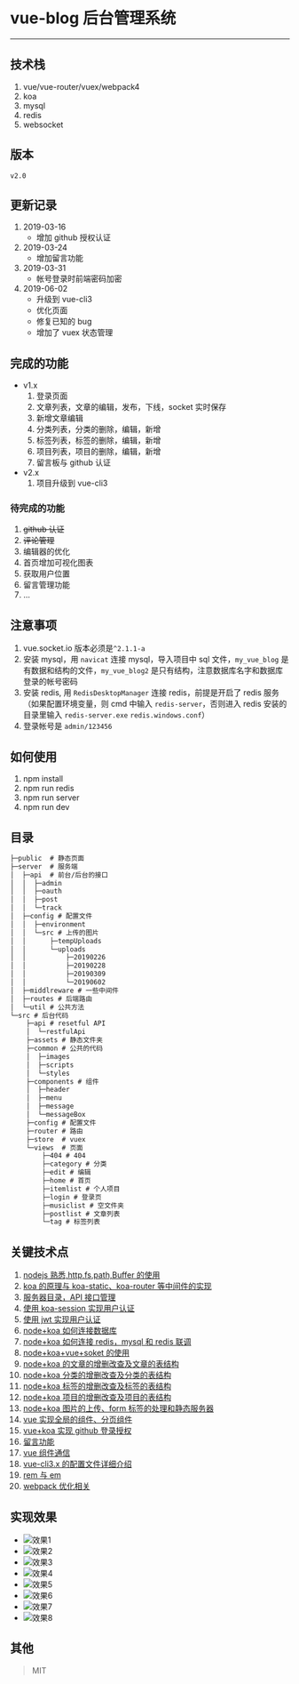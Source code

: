 # vue-blog 后台管理系统

---

## 技术栈

1. vue/vue-router/vuex/webpack4
2. koa
3. mysql
4. redis
5. websocket

## 版本

`v2.0`

## 更新记录

1. 2019-03-16
   - 增加 github 授权认证
2. 2019-03-24
   - 增加留言功能
3. 2019-03-31
   - 帐号登录时前端密码加密
4. 2019-06-02
   - 升级到 vue-cli3
   - 优化页面
   - 修复已知的 bug
   - 增加了 vuex 状态管理

## 完成的功能

- v1.x
  1. 登录页面
  2. 文章列表，文章的编辑，发布，下线，socket 实时保存
  3. 新增文章编辑
  4. 分类列表，分类的删除，编辑，新增
  5. 标签列表，标签的删除，编辑，新增
  6. 项目列表，项目的删除，编辑，新增
  7. 留言板与 github 认证
- v2.x
  1. 项目升级到 vue-cli3

### 待完成的功能

1. ~~github 认证~~
2. ~~评论管理~~
3. 编辑器的优化
4. 首页增加可视化图表
5. 获取用户位置
6. 留言管理功能
7. ...

## 注意事项

1. vue.socket.io 版本必须是`^2.1.1-a`
2. 安装 mysql，用 `navicat` 连接 mysql，导入项目中 sql 文件，`my_vue_blog` 是有数据和结构的文件，`my_vue_blog2` 是只有结构，注意数据库名字和数据库登录的帐号密码
3. 安装 redis, 用 `RedisDesktopManager` 连接 redis，前提是开启了 redis 服务（如果配置环境变量，则 cmd 中输入 `redis-server`，否则进入 redis 安装的目录里输入 `redis-server.exe` `redis.windows.conf`）
4. 登录帐号是 `admin/123456`

## 如何使用

1. npm install
2. npm run redis
3. npm run server
4. npm run dev

## 目录

```txt
├─public  # 静态页面
├─server  # 服务端
│  ├─api  # 前台/后台的接口
│  │  ├─admin
│  │  ├─oauth
│  │  ├─post
│  │  └─track
│  ├─config # 配置文件
│  │  ├─environment
│  │  └─src # 上传的图片
│  │      ├─tempUploads
│  │      └─uploads
│  │          ├─20190226
│  │          ├─20190228
│  │          ├─20190309
│  │          └─20190602
│  ├─middlreware # 一些中间件
│  ├─routes # 后端路由
│  └─util # 公共方法
└─src # 后台代码
    ├─api # resetful API
    │  └─restfulApi
    ├─assets # 静态文件夹
    ├─common # 公共的代码
    │  ├─images
    │  ├─scripts
    │  └─styles
    ├─components # 组件
    │  ├─header
    │  ├─menu
    │  ├─message
    │  └─messageBox
    ├─config # 配置文件
    ├─router # 路由
    ├─store  # vuex
    └─views  # 页面
        ├─404 # 404
        ├─category # 分类
        ├─edit # 编辑
        ├─home # 首页
        ├─itemlist # 个人项目
        ├─login # 登录页
        ├─musiclist # 空文件夹
        ├─postlist # 文章列表
        └─tag # 标签列表
```

## 关键技术点

1. [nodejs 熟悉,http,fs,path,Buffer 的使用](https://github.com/dirkhe1051931999/hjBlog/blob/master/blog-management/lessons/01.md)
2. [koa 的原理与 koa-static、koa-router 等中间件的实现](https://github.com/dirkhe1051931999/hjBlog/blob/master/blog-management/lessons/02.md)
3. [服务器目录，API 接口管理](https://github.com/dirkhe1051931999/hjBlog/blob/master/blog-management/lessons/03.md)
4. [使用 koa-session 实现用户认证](https://github.com/dirkhe1051931999/hjBlog/blob/master/blog-management/lessons/04.md)
5. [使用 jwt 实现用户认证](https://github.com/dirkhe1051931999/hjBlog/blob/master/blog-management/lessons/05.md)
6. [node+koa 如何连接数据库](https://github.com/dirkhe1051931999/hjBlog/blob/master/blog-management/lessons/06.md)
7. [node+koa 如何连接 redis，mysql 和 redis 联调](https://github.com/dirkhe1051931999/hjBlog/blob/master/blog-management/lessons/07.md)
8. [node+koa+vue+soket 的使用](https://github.com/dirkhe1051931999/hjBlog/blob/master/blog-management/lessons/08.md)
9. [node+koa 的文章的增删改查及文章的表结构](https://github.com/dirkhe1051931999/hjBlog/blob/master/blog-management/lessons/09.md)
10. [node+koa 分类的增删改查及分类的表结构](https://github.com/dirkhe1051931999/hjBlog/blob/master/blog-management/lessons/10.md)
11. [node+koa 标签的增删改查及标签的表结构](https://github.com/dirkhe1051931999/hjBlog/blob/master/blog-management/lessons/11.md)
12. [node+koa 项目的增删改查及项目的表结构](https://github.com/dirkhe1051931999/hjBlog/blob/master/blog-management/lessons/12.md)
13. [node+koa 图片的上传、form 标签的处理和静态服务器](https://github.com/dirkhe1051931999/hjBlog/blob/master/blog-management/lessons/13.md)
14. [vue 实现全局的组件、分页组件](https://github.com/dirkhe1051931999/hjBlog/blob/master/blog-management/lessons/14.md)
15. [vue+koa 实现 github 登录授权](https://github.com/dirkhe1051931999/hjBlog/blob/master/blog-management/lessons/15.md)
16. [留言功能](https://github.com/dirkhe1051931999/hjBlog/blob/master/blog-management/lessons/16.md)
17. [vue 组件通信](https://github.com/dirkhe1051931999/hjBlog/blob/master/blog-vue/lessons/06.md)
18. [vue-cli3.x 的配置文件详细介绍](https://github.com/dirkhe1051931999/hjBlog/tree/master/blog-vue/lessons/11.md)
19. [rem 与 em](https://github.com/dirkhe1051931999/hjBlog/blob/master/blog-css/lessons/03.md)
20. [webpack 优化相关](https://github.com/dirkhe1051931999/common-demo/tree/master/webpack-study-notes)

## 实现效果

- ![效果1](./screenshot/1.png)
- ![效果2](./screenshot/2.png)
- ![效果3](./screenshot/3.png)
- ![效果4](./screenshot/4.png)
- ![效果5](./screenshot/5.png)
- ![效果6](./screenshot/6.png)
- ![效果7](./screenshot/7.png)
- ![效果8](./screenshot/8.png)

## 其他

> MIT
